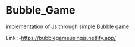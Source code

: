 # Bubble_Game
implementation of Js through simple Bubble game


Link :-https://bubblegameusingjs.netlify.app/
